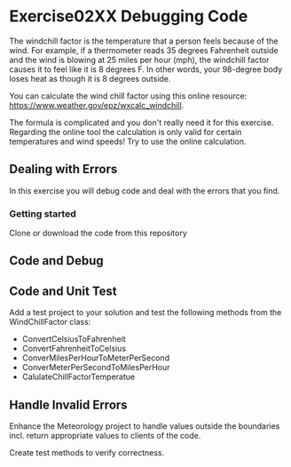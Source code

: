 # Exercise02XX Debugging Code

The windchill factor is the temperature that a person feels because of the wind. For example, if a thermometer reads 35 degrees Fahrenheit outside and the wind is blowing at 25 miles per hour (mph), the windchill factor causes it to feel like it is 8 degrees F. In other words, your 98-degree body loses heat as though it is 8 degrees outside.

You can calculate the wind chill factor using this online resource: https://www.weather.gov/epz/wxcalc_windchill.

The formula is complicated and you don't really need it for this exercise. Regarding the online tool the calculation is only valid for certain temperatures and wind speeds! Try to use the online calculation.

## Dealing with Errors

In this exercise you will debug code and deal with the errors that you find. 

### Getting started

Clone or download the code from this repository

## Code and Debug


## Code and Unit Test

Add a test project to your solution and test the following methods from the WindChillFactor class:
* ConvertCelsiusToFahrenheit
* ConvertFahrenheitToCelsius
* ConverMilesPerHourToMeterPerSecond
* ConverMeterPerSecondToMilesPerHour
* CalulateChillFactorTemperatue

## Handle Invalid Errors

Enhance the Meteorology project to handle values outside the boundaries incl. return appropriate values to clients of the code.   

Create test methods to verify correctness.
